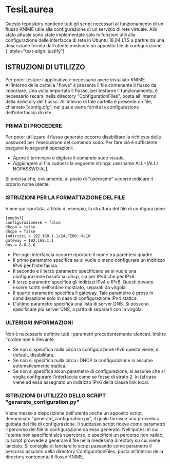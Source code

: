 # TesiLaurea

Questo repository contiene tutti gli script necessari al funzionamento di un flusso KNIME utile alla configurazione di un servizio di rete virtuale. 
Allo stato attuale sono state implementate solo le funzioni utili alla configurazione delle interfacce di rete in Ubuntu 18.04 LTS a partire da una descrizione
fornita dall'utente mediante un apposito file di configurazione.
{: style="text-align: justify"}

## ISTRUZIONI DI UTILIZZO

Per poter testare l'applicativo è necessario avere installato KNIME. All'interno della cartella "flows" è presente il file contenente il flusso da importare.
Una volta importato il flusso, per testarne il funzionamento, è necessario recarsi nella directory "ConfigurationFiles", posta all'interno della directory del flusso.
All'interno di tale cartella è presente un file, chiamato "config.cfg", nel quale viene fornita la configurazione dell'interfaccia di rete.

### PRIMA DI PROCEDERE

Per poter utilizzare il flusso generato occorre disabilitare la richiesta della password per l'esecuzione del comando sudo. Per fare ciò è sufficiente eseguire le seguenti operazioni:

* Aprire il terminare e digitare il comando sudo visudo.
* Aggiungere al file sudoers la seguente stringa: username ALL=(ALL) NOPASSWD:ALL

Si precisa che, ovviamente, al posto di "username" occorre indicare il proprio nome utente.


### ISTRUZIONI PER LA FORMATTAZIONE DEL FILE

Viene qui riportata, a titolo di esempio, la struttura del file di configurazione

    [enp0s3]
    configurazionev6 = false
    dhcp4 = false
    dhcp6 = false
    indirizzi = 192.168.1.1/24,FE80::4/10
    gateway = 192.168.1.1
    dns = 8.8.8.8

* Per ogni interfaccia occorre riportare il nome tra parentesi quadre.
* Il primo parametro specifica se si vuole o meno configurare un indirizzo IPv6 per l'interfaccia.
* Il secondo e il terzo parametro specificano se si vuole una configurazione basata su dhcp, sia per IPv4 che per IPv6.
* Il terzo parametro specifica gli indirizzi IPv4 e IPv6. Questi devono essere scritti nell'ordine mostrato, separati da virgola.
* Il quarto parametro specifica il gateway. Tale parametro è preso in considerazione solo in caso di configurazione IPv4 statica.
* L'ultimo parametro specifica una lista di server DNS. Si possono specificare più server DNS, a patto di separarli con la virgola.

### ULTERIORI INFORMAZIONI

Non è necessario definire tutti i parametri precedentemente elencati. Inoltre l'ordine non è rilevante.

* Se non si specifica nulla circa la configurazione IPv6 questa viene, di default, disabilitata.
* Se non si specifica nulla circa i DHCP la configurazione si assume automaticamente statica.
* Se non si specifica alcun parametro di configurazione, si assume che si voglia configurare l'interfaccia come se fosse di strato 2. In tal caso viene ad essa assegnato un indirizzo IPv6 della classe link local.


### ISTRUZIONI DI UTILIZZO DELLO SCRIPT "generate_configuration.py"

Viene messo a disposizione dell'utente anche un apposito script, denominato "generate_configuration.py", il quale fornisce una procedura guidata del file di configurazione. Il suddesso script riceve come
parametro il percorso del file di configurazione da esso generato. 
Nell'ipotesi in cui l'utente non specifichi alcun percorso, o specifichi un percorso non valido, lo script provvede a generare il file nella medesima directory su cui viene lanciato. Si consiglia di lanciare lo script
passando come parametro il percorso assoluto della directory ConfigurationFiles, posta all'interno della directory contenente il flusso KNIME.

